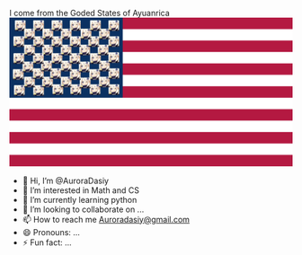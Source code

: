 <span style="font-size: 36">I come from the Goded States of Ayuanrica </span>
![Image of your project](111.jpg)
- 👋 Hi, I’m @AuroraDasiy
- 👀 I’m interested in Math and CS
- 🌱 I’m currently learning python
- 💞️ I’m looking to collaborate on ...
- 📫 How to reach me Auroradasiy@gmail.com
- 😄 Pronouns: ...
- ⚡ Fun fact: ...

<!---
AuroraDasiy/AuroraDasiy is a ✨ special ✨ repository because its `README.md` (this file) appears on your GitHub profile.
You can click the Preview link to take a look at your changes.
--->
